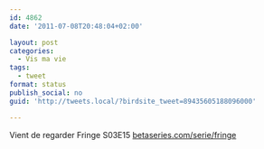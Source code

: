 ```yaml
---
id: 4862
date: '2011-07-08T20:48:04+02:00'

layout: post
categories:
  - Vis ma vie
tags:
  - tweet
format: status
publish_social: no
guid: 'http://tweets.local/?birdsite_tweet=89435605188096000'

---
```


Vient de regarder Fringe S03E15 [betaseries.com/serie/fringe](https://www.betaseries.com/serie/fringe)